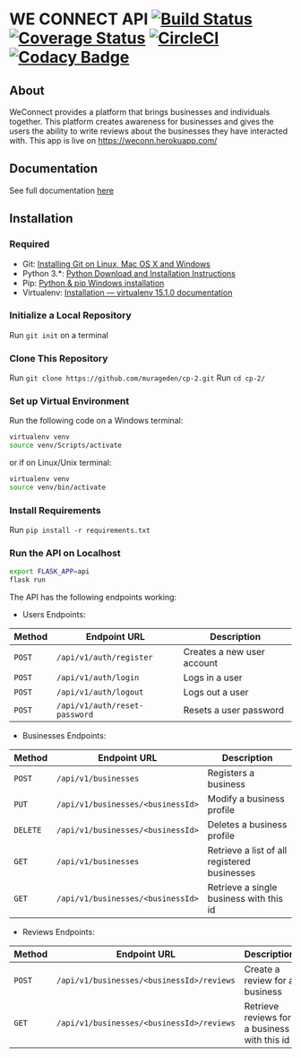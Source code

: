 # WE CONNECT API [![Build Status](https://travis-ci.org/murageden/cp-2.svg?branch=develop)](https://travis-ci.org/murageden/cp-2) [![Coverage Status](https://coveralls.io/repos/github/murageden/cp-2/badge.svg?branch=develop)](https://coveralls.io/github/murageden/cp-2?branch=develop) [![CircleCI](https://circleci.com/gh/murageden/cp-2/tree/develop.svg?style=svg)](https://circleci.com/gh/murageden/cp-2/tree/develop) [![Codacy Badge](https://api.codacy.com/project/badge/Grade/6ada5fc7ae404ba4a34df38000943f94)](https://www.codacy.com/app/murageden/cp-2?utm_source=github.com&amp;utm_medium=referral&amp;utm_content=murageden/cp-2&amp;utm_campaign=Badge_Grade)

## About
WeConnect provides a platform that brings businesses and individuals together. This platform creates awareness for businesses and gives the users the ability to write reviews about the businesses they have interacted with. This app is live on https://weconn.herokuapp.com/<your endpoint>


## Documentation
See full documentation [here](https://weconnnect.docs.apiary.io/)


## Installation
### Required
* Git: [Installing Git on Linux, Mac OS X and Windows](https://gist.github.com/derhuerst/1b15ff4652a867391f03)
* Python 3.*: [Python Download and Installation Instructions](https://www.ics.uci.edu/~pattis/common/handouts/pythoneclipsejava/python.html)
* Pip: [Python & pip Windows installation](https://github.com/BurntSushi/nfldb/wiki/Python-&-pip-Windows-installation)
* Virtualenv: [Installation — virtualenv 15.1.0 documentation](https://virtualenv.pypa.io/en/stable/installation/)


### Initialize a Local Repository
Run `git init` on a terminal


### Clone This Repository
Run `git clone https://github.com/murageden/cp-2.git`
Run `cd cp-2/`


### Set up Virtual Environment
Run the following code on a Windows terminal:

```bash
virtualenv venv
source venv/Scripts/activate
```
or if on Linux/Unix terminal:

```bash
virtualenv venv
source venv/bin/activate
```


### Install Requirements
Run `pip install -r requirements.txt`


### Run the API on Localhost
```bash
export FLASK_APP=api
flask run
```


The API has the following endpoints working:

* Users Endpoints:

Method | Endpoint URL | Description
--- | --- | ---
`POST` | `/api/v1/auth/register` | Creates a new user account
`POST` | `/api/v1/auth/login` | Logs in a user
`POST` | `/api/v1/auth/logout` | Logs out a user
`POST` | `/api/v1/auth/reset-password` | Resets a user password

* Businesses Endpoints:

Method | Endpoint URL | Description
--- | --- | ---
`POST` | `/api/v1/businesses` | Registers a business
`PUT` | `/api/v1/businesses/<businessId>` | Modify a business profile
`DELETE` | `/api/v1/businesses/<businessId>` | Deletes a business profile
`GET` | `/api/v1/businesses` | Retrieve a list of all registered businesses
`GET` | `/api/v1/businesses/<businessId>` | Retrieve a single business with this id

* Reviews Endpoints:

Method | Endpoint URL | Description
--- | --- | ---
`POST` | `/api/v1/businesses/<businessId>/reviews` | Create a review for a business
`GET` | `/api/v1/businesses/<businessId>/reviews` | Retrieve reviews for a business with this id

